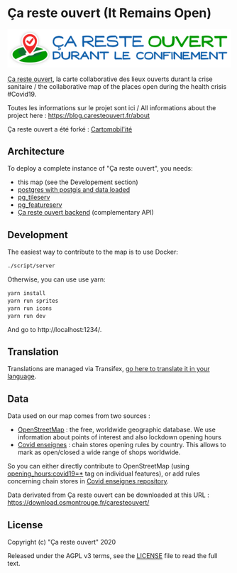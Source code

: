 # Ça reste ouvert (It Remains Open)

![Ça reste ouvert](assets/logo-FR-mobile.svg)

[Ça reste ouvert](https://caresteouvert.fr), la carte collaborative des lieux ouverts durant la crise sanitaire / the collaborative map of the places open during the health crisis #Covid19.

Toutes les informations sur le projet sont ici / All informations about the project here : https://blog.caresteouvert.fr/about

Ça reste ouvert a été forké : [Cartomobil'ité](https://github.com/PanierAvide/cartomobil-ite)

## Architecture

To deploy a complete instance of "Ça reste ouvert", you needs:

- this map (see the Developement section)
- [postgres with postgis and data loaded](db/)
- [pg_tileserv](https://access.crunchydata.com/documentation/pg_tileserv/latest/)
- [pg_featureserv](https://access.crunchydata.com/documentation/pg_featureserv/latest/)
- [Ça reste ouvert backend](https://github.com/caresteouvert/caresteouvert_backend) (complementary API)


## Development

The easiest way to contribute to the map is to use Docker:

```bash
./script/server
```

Otherwise, you can use use yarn:

```bash
yarn install
yarn run sprites
yarn run icons
yarn run dev
```

And go to http://localhost:1234/.

## Translation

Translations are managed via Transifex, [go here to translate it in your language](https://www.transifex.com/openlevelup/ca-reste-ouvert/languages/).

## Data

Data used on our map comes from two sources :
* [OpenStreetMap](https://openstreetmap.org/) : the free, worldwide geographic database. We use information about points of interest and also lockdown opening hours
* [Covid enseignes](https://github.com/caresteouvert/Covid_enseignes) : chain stores opening rules by country. This allows to mark as open/closed a wide range of shops worldwide.

So you can either directly contribute to OpenStreetMap (using [opening_hours:covid19=*](https://wiki.openstreetmap.org/wiki/Key:opening_hours:covid19) tag on individual features), or add rules concerning chain stores in [Covid enseignes repository](https://github.com/caresteouvert/Covid_enseignes#report-information).

Data derivated from Ça reste ouvert can be downloaded at this URL : https://download.osmontrouge.fr/caresteouvert/

## License

Copyright (c) "Ça reste ouvert" 2020

Released under the AGPL v3 terms, see the [LICENSE](LICENSE.txt) file to read the full text.
